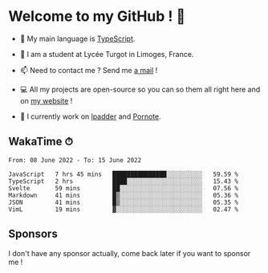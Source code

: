 # Welcome to my GitHub ! 🌃

- 🔭 My main language is [TypeScript](https://www.typescriptlang.org/).

- 🌱 I am a student at Lycée Turgot in Limoges, France.

- 📫 Need to contact me ? Send me <a href="mailto:mikkel@milescode.dev">a mail</a> !

- 💻 All my projects are open-source so you can so them all right here and on <a href="https://www.vexcited.ml">my website</a> !

- 👀 I currently work on [lpadder](https://github.com/Vexcited/lpadder) and [Pornote](https://github.com/Vexcited/Pornote).

## WakaTime ⏱

<!--START_SECTION:waka-->

```text
From: 08 June 2022 - To: 15 June 2022

JavaScript   7 hrs 45 mins   ███████████████░░░░░░░░░░   59.59 %
TypeScript   2 hrs           ████░░░░░░░░░░░░░░░░░░░░░   15.43 %
Svelte       59 mins         ██░░░░░░░░░░░░░░░░░░░░░░░   07.56 %
Markdown     41 mins         █▒░░░░░░░░░░░░░░░░░░░░░░░   05.36 %
JSON         41 mins         █▒░░░░░░░░░░░░░░░░░░░░░░░   05.35 %
VimL         19 mins         ▓░░░░░░░░░░░░░░░░░░░░░░░░   02.47 %
```

<!--END_SECTION:waka-->

## Sponsors

I don't have any sponsor actually, come back later if you want to sponsor me !
